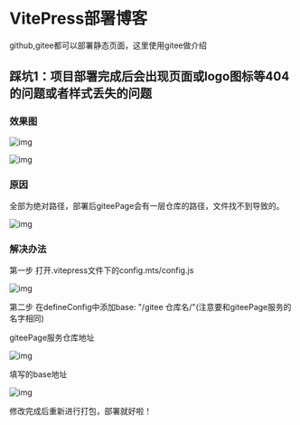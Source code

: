 # VitePress部署博客
 github,gitee都可以部署静态页面，这里使用gitee做介绍  

## 踩坑1：项目部署完成后会出现页面或logo图标等404的问题或者样式丢失的问题
### 效果图
![img](/public/images/vitePress.png)

![img](/public/images/1.png)

### 原因
全部为绝对路径，部署后giteePage会有一层仓库的路径，文件找不到导致的。

![img](/public/images/7.png)

### 解决办法

第一步 打开.vitepress文件下的config.mts/config.js

![img](/public/images/2.png)

第二步 在defineConfig中添加base: "/gitee 仓库名/"(注意要和giteePage服务的名字相同)

giteePage服务仓库地址

![img](/public/images/5.png)

填写的base地址

![img](/public/images/4.png)

修改完成后重新进行打包，部署就好啦！

